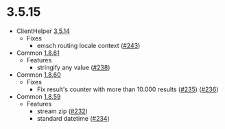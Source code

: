 # 3.5.15

- ClientHelper [3.5.14](https://github.com/ems-project/EMSClientHelperBundle/releases/tag/3.5.14)
    - Fixes
        - emsch routing locale context ([#243](https://github.com/ems-project/EMSClientHelperBundle/pull/243))
- Common [1.8.61](https://github.com/ems-project/EMSCommonBundle/releases/tag/1.8.61)
    - Features
        - stringify any value ([#238](https://github.com/ems-project/EMSCommonBundle/pull/238))
- Common [1.8.60](https://github.com/ems-project/EMSCommonBundle/releases/tag/1.8.60)
    - Fixes
        - Fix result's counter with more than 10.000 results ([#235](https://github.com/ems-project/EMSCommonBundle/pull/235)) ([#236](https://github.com/ems-project/EMSCommonBundle/pull/236))
- Common [1.8.59](https://github.com/ems-project/EMSCommonBundle/releases/tag/1.8.59)
    - Features
        - stream zip ([#232](https://github.com/ems-project/EMSCommonBundle/pull/232))
        - standard datetime ([#234](https://github.com/ems-project/EMSCommonBundle/pull/234))   

